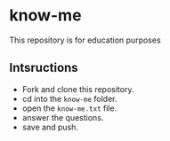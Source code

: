 # know-me
This repository is for education purposes 

## Intsructions 
- Fork and clone this repository.
- cd into the `know-me` folder.
- open the `know-me.txt` file.
- answer the questions.
- save and push.
